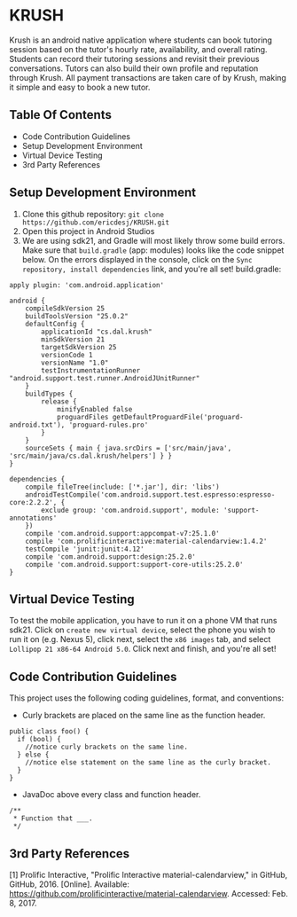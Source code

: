 # KRUSH
Krush is an android native application where students can book tutoring session based on the tutor's hourly rate, availability, and overall rating. Students can record their tutoring sessions and revisit their previous conversations. Tutors can also build their own profile and reputation through Krush. All payment transactions are taken care of by Krush, making it simple and easy to book a new tutor. 

## Table Of Contents
- Code Contribution Guidelines
- Setup Development Environment
- Virtual Device Testing
- 3rd Party References

## Setup Development Environment
1. Clone this github repository: `git clone https://github.com/ericdesj/KRUSH.git`
2. Open this project in Android Studios
3. We are using sdk21, and Gradle will most likely throw some build errors. Make sure that `build.gradle` (app: modules) looks like the code snippet below. On the errors displayed in the console, click on the `Sync repository, install dependencies` link, and you're all set!
build.gradle:
```
apply plugin: 'com.android.application'

android {
    compileSdkVersion 25
    buildToolsVersion "25.0.2"
    defaultConfig {
        applicationId "cs.dal.krush"
        minSdkVersion 21
        targetSdkVersion 25
        versionCode 1
        versionName "1.0"
        testInstrumentationRunner "android.support.test.runner.AndroidJUnitRunner"
    }
    buildTypes {
        release {
            minifyEnabled false
            proguardFiles getDefaultProguardFile('proguard-android.txt'), 'proguard-rules.pro'
        }
    }
    sourceSets { main { java.srcDirs = ['src/main/java', 'src/main/java/cs.dal.krush/helpers'] } }
}

dependencies {
    compile fileTree(include: ['*.jar'], dir: 'libs')
    androidTestCompile('com.android.support.test.espresso:espresso-core:2.2.2', {
        exclude group: 'com.android.support', module: 'support-annotations'
    })
    compile 'com.android.support:appcompat-v7:25.1.0'
    compile 'com.prolificinteractive:material-calendarview:1.4.2'
    testCompile 'junit:junit:4.12'
    compile 'com.android.support:design:25.2.0'
    compile 'com.android.support:support-core-utils:25.2.0'
}
```

## Virtual Device Testing
To test the mobile application, you have to run it on a phone VM that runs sdk21. Click on `create new virtual device`, select the phone you wish to run it on (e.g. Nexus 5), click next, select the `x86 images` tab, and select `Lollipop 21 x86-64 Android 5.0`. Click next and finish, and you're all set! 

## Code Contribution Guidelines
This project uses the following coding guidelines, format, and conventions:
- Curly brackets are placed on the same line as the function header.
```
public class foo() {
  if (bool) {
    //notice curly brackets on the same line.
  } else {
    //notice else statement on the same line as the curly bracket.
  }
}
```
- JavaDoc above every class and function header.
```
/**
 * Function that ___.
 */
```

## 3rd Party References
[1] Prolific Interactive, "Prolific Interactive material-calendarview," in GitHub, GitHub, 2016. [Online]. Available: https://github.com/prolificinteractive/material-calendarview. Accessed: Feb. 8, 2017.
